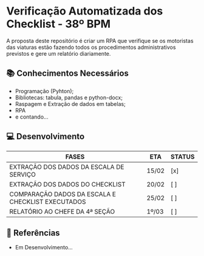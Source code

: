 # Verificação Automatizada dos Checklist - 38º BPM

A proposta deste repositório é criar um RPA que verifique se os motoristas das viaturas estão fazendo todos os procedimentos administrativos previstos e gere um relatório diariamente.

## 📚 Conhecimentos Necessários 
- Programação (Pyhton);
- Bibliotecas: tabula, pandas e python-docx;
- Raspagem e Extração de dados em tabelas;
- RPA 
- e contando...

## 💻 Desenvolvimento
|FASES | ETA | STATUS |
|------|-----|--------|
|EXTRAÇÃO DOS DADOS DA ESCALA DE SERVIÇO  | 15/02|[x]|
|EXTRAÇÃO DOS DADOS DO CHECKLIST  | 20/02| [ ] |
|COMPARAÇÃO DADOS DA ESCALA E CHECKLIST EXECUTADOS | 25/02| [ ] |
|RELATÓRIO AO CHEFE DA 4ª SEÇÃO |1º/03| [ ] |


## 🧭 Referências
- Em Desenvolvimento...